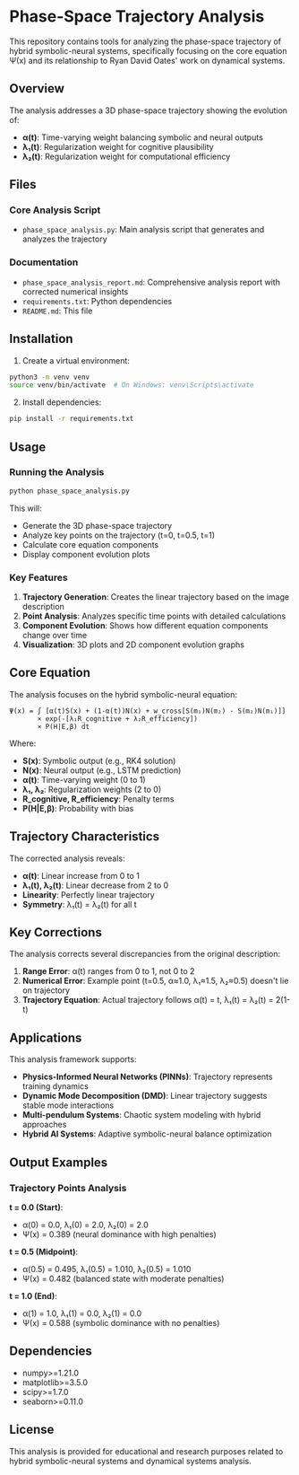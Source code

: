 # Phase-Space Trajectory Analysis

This repository contains tools for analyzing the phase-space trajectory of hybrid symbolic-neural systems, specifically focusing on the core equation Ψ(x) and its relationship to Ryan David Oates' work on dynamical systems.

## Overview

The analysis addresses a 3D phase-space trajectory showing the evolution of:
- **α(t)**: Time-varying weight balancing symbolic and neural outputs
- **λ₁(t)**: Regularization weight for cognitive plausibility
- **λ₂(t)**: Regularization weight for computational efficiency

## Files

### Core Analysis Script
- `phase_space_analysis.py`: Main analysis script that generates and analyzes the trajectory

### Documentation
- `phase_space_analysis_report.md`: Comprehensive analysis report with corrected numerical insights
- `requirements.txt`: Python dependencies
- `README.md`: This file

## Installation

1. Create a virtual environment:
```bash
python3 -m venv venv
source venv/bin/activate  # On Windows: venv\Scripts\activate
```

2. Install dependencies:
```bash
pip install -r requirements.txt
```

## Usage

### Running the Analysis

```bash
python phase_space_analysis.py
```

This will:
- Generate the 3D phase-space trajectory
- Analyze key points on the trajectory (t=0, t=0.5, t=1)
- Calculate core equation components
- Display component evolution plots

### Key Features

1. **Trajectory Generation**: Creates the linear trajectory based on the image description
2. **Point Analysis**: Analyzes specific time points with detailed calculations
3. **Component Evolution**: Shows how different equation components change over time
4. **Visualization**: 3D plots and 2D component evolution graphs

## Core Equation

The analysis focuses on the hybrid symbolic-neural equation:

```
Ψ(x) = ∫ [α(t)S(x) + (1-α(t))N(x) + w_cross[S(m₁)N(m₂) - S(m₂)N(m₁)]] 
       × exp(-[λ₁R_cognitive + λ₂R_efficiency]) 
       × P(H|E,β) dt
```

Where:
- **S(x)**: Symbolic output (e.g., RK4 solution)
- **N(x)**: Neural output (e.g., LSTM prediction)
- **α(t)**: Time-varying weight (0 to 1)
- **λ₁, λ₂**: Regularization weights (2 to 0)
- **R_cognitive, R_efficiency**: Penalty terms
- **P(H|E,β)**: Probability with bias

## Trajectory Characteristics

The corrected analysis reveals:
- **α(t)**: Linear increase from 0 to 1
- **λ₁(t), λ₂(t)**: Linear decrease from 2 to 0
- **Linearity**: Perfectly linear trajectory
- **Symmetry**: λ₁(t) = λ₂(t) for all t

## Key Corrections

The analysis corrects several discrepancies from the original description:
1. **Range Error**: α(t) ranges from 0 to 1, not 0 to 2
2. **Numerical Error**: Example point (t=0.5, α≈1.0, λ₁≈1.5, λ₂≈0.5) doesn't lie on trajectory
3. **Trajectory Equation**: Actual trajectory follows α(t) = t, λ₁(t) = λ₂(t) = 2(1-t)

## Applications

This analysis framework supports:
- **Physics-Informed Neural Networks (PINNs)**: Trajectory represents training dynamics
- **Dynamic Mode Decomposition (DMD)**: Linear trajectory suggests stable mode interactions
- **Multi-pendulum Systems**: Chaotic system modeling with hybrid approaches
- **Hybrid AI Systems**: Adaptive symbolic-neural balance optimization

## Output Examples

### Trajectory Points Analysis

**t = 0.0 (Start)**:
- α(0) = 0.0, λ₁(0) = 2.0, λ₂(0) = 2.0
- Ψ(x) = 0.389 (neural dominance with high penalties)

**t = 0.5 (Midpoint)**:
- α(0.5) = 0.495, λ₁(0.5) = 1.010, λ₂(0.5) = 1.010
- Ψ(x) = 0.482 (balanced state with moderate penalties)

**t = 1.0 (End)**:
- α(1) = 1.0, λ₁(1) = 0.0, λ₂(1) = 0.0
- Ψ(x) = 0.588 (symbolic dominance with no penalties)

## Dependencies

- numpy>=1.21.0
- matplotlib>=3.5.0
- scipy>=1.7.0
- seaborn>=0.11.0

## License

This analysis is provided for educational and research purposes related to hybrid symbolic-neural systems and dynamical systems analysis.
